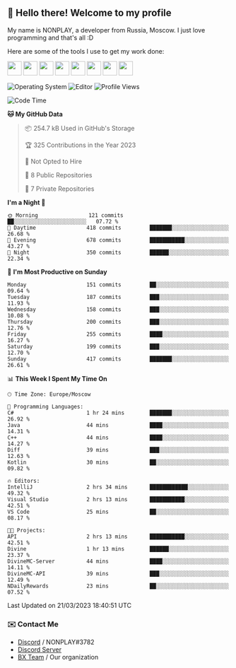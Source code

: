 ## :wave: Hello there! Welcome to my profile

My name is NONPLAY, a developer from Russia, Moscow. I just love programming and that's all :D

Here are some of the tools I use to get my work done:

<kbd><img height="32" src="https://img.icons8.com/color/2x/visual-studio-code-2019.png"></kbd>
<kbd><img height="32" src="https://img.icons8.com/color/2x/linux.png"></kbd>
<kbd><img height="32" src="https://img.icons8.com/fluent/2x/console.png"></kbd>
<kbd><img height="32" src="https://img.icons8.com/color/2x/open-source.png"></kbd>
<kbd><img height="32" src="https://img.icons8.com/color/2x/git.png"></kbd>
<kbd><img height="32" src="https://img.icons8.com/color/2x/nginx.png"></kbd>
<a href="?#gh-light-mode-only"><kbd><img height="32" src="https://img.icons8.com/metro/2x/mysql.png"></kbd></a>
<a href="?#gh-dark-mode-only"><kbd><img height="32" src="https://img.icons8.com/FFFFFF/metro/2x/mysql.png"></kbd></a>

![Operating System](https://img.shields.io/badge/OS-Windows%2010%20Pro-informational?style=for-the-badge&logo=Windows&logoColor=white&color=007ec6)
![Editor](https://img.shields.io/badge/Editor-VS%20Code-informational?style=for-the-badge&logo=Visual%20Studio%20Code&logoColor=white&color=007ec6)
![Profile Views](https://komarev.com/ghpvc/?username=NONPLAYT&color=blue&style=for-the-badge)

<!--START_SECTION:waka-->
![Code Time](http://img.shields.io/badge/Code%20Time-91%20hrs%2056%20mins-blue)

**🐱 My GitHub Data** 

> 📦 254.7 kB Used in GitHub's Storage 
 > 
> 🏆 325 Contributions in the Year 2023
 > 
> 🚫 Not Opted to Hire
 > 
> 📜 8 Public Repositories 
 > 
> 🔑 7 Private Repositories 
 > 
**I'm a Night 🦉** 

```text
🌞 Morning                121 commits         ██░░░░░░░░░░░░░░░░░░░░░░░   07.72 % 
🌆 Daytime                418 commits         ███████░░░░░░░░░░░░░░░░░░   26.68 % 
🌃 Evening                678 commits         ███████████░░░░░░░░░░░░░░   43.27 % 
🌙 Night                  350 commits         ██████░░░░░░░░░░░░░░░░░░░   22.34 % 
```
📅 **I'm Most Productive on Sunday** 

```text
Monday                   151 commits         ██░░░░░░░░░░░░░░░░░░░░░░░   09.64 % 
Tuesday                  187 commits         ███░░░░░░░░░░░░░░░░░░░░░░   11.93 % 
Wednesday                158 commits         ███░░░░░░░░░░░░░░░░░░░░░░   10.08 % 
Thursday                 200 commits         ███░░░░░░░░░░░░░░░░░░░░░░   12.76 % 
Friday                   255 commits         ████░░░░░░░░░░░░░░░░░░░░░   16.27 % 
Saturday                 199 commits         ███░░░░░░░░░░░░░░░░░░░░░░   12.70 % 
Sunday                   417 commits         ███████░░░░░░░░░░░░░░░░░░   26.61 % 
```


📊 **This Week I Spent My Time On** 

```text
🕑︎ Time Zone: Europe/Moscow

💬 Programming Languages: 
C#                       1 hr 24 mins        ███████░░░░░░░░░░░░░░░░░░   26.92 % 
Java                     44 mins             ████░░░░░░░░░░░░░░░░░░░░░   14.31 % 
C++                      44 mins             ████░░░░░░░░░░░░░░░░░░░░░   14.27 % 
Diff                     39 mins             ███░░░░░░░░░░░░░░░░░░░░░░   12.63 % 
Kotlin                   30 mins             ██░░░░░░░░░░░░░░░░░░░░░░░   09.82 % 

🔥 Editors: 
IntelliJ                 2 hrs 34 mins       ████████████░░░░░░░░░░░░░   49.32 % 
Visual Studio            2 hrs 13 mins       ███████████░░░░░░░░░░░░░░   42.51 % 
VS Code                  25 mins             ██░░░░░░░░░░░░░░░░░░░░░░░   08.17 % 

🐱‍💻 Projects: 
API                      2 hrs 13 mins       ███████████░░░░░░░░░░░░░░   42.51 % 
Divine                   1 hr 13 mins        ██████░░░░░░░░░░░░░░░░░░░   23.37 % 
DivineMC-Server          44 mins             ████░░░░░░░░░░░░░░░░░░░░░   14.11 % 
DivineMC-API             39 mins             ███░░░░░░░░░░░░░░░░░░░░░░   12.49 % 
NDailyRewards            23 mins             ██░░░░░░░░░░░░░░░░░░░░░░░   07.52 % 
```


 Last Updated on 21/03/2023 18:40:51 UTC
<!--END_SECTION:waka-->

### ✉️ Contact Me

- [Discord](https://discord.com/users/597087584090587177) / NONPLAY#3782
- [Discord Server](https://discord.gg/p7cxhw7E2M)
- [BX Team](https://github.com/BX-Team) / Our organization
